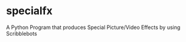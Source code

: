 specialfx
=========

A Python Program that produces Special Picture/Video Effects by using Scribblebots
